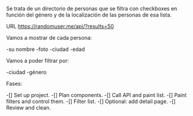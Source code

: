 Se trata de un directorio de personas que se filtra con checkboxes en función del género y de la localización de las personas de esa lista.

URL
https://randomuser.me/api/?results=50

Vamos a mostrar de cada persona:

-su nombre
-foto
-ciudad
-edad

Vamos a poder filtrar por:

-ciudad
-género

Fases:

-[] Set up project.
-[] Plan components.
-[] Call API and paint list.
-[] Paint filters and control them.
-[] Filter list.
-[] Optional: add detail page.
-[] Review and clean.